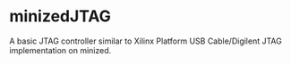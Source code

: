 # minizedJTAG
A basic JTAG controller similar to Xilinx Platform USB Cable/Digilent JTAG implementation on minized.
